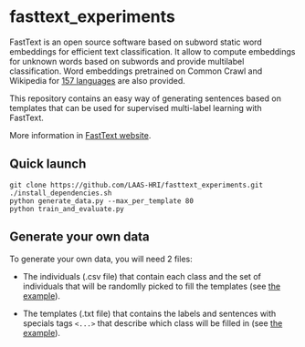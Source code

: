 # fasttext_experiments

FastText is an open source software based on subword static word embeddings for efficient text classification. It allow to compute embeddings for unknown words based on subwords and provide multilabel classification. Word embeddings pretrained on Common Crawl and Wikipedia for [157 languages](https://fasttext.cc/docs/en/crawl-vectors.html) are also provided.

This repository contains an easy way of generating sentences based on templates that can be used for supervised multi-label learning with FastText.

More information in [FastText website](https://fasttext.cc/).

## Quick launch

```
git clone https://github.com/LAAS-HRI/fasttext_experiments.git
./install_dependencies.sh
python generate_data.py --max_per_template 80
python train_and_evaluate.py
```

## Generate your own data

To generate your own data, you will need 2 files:

- The individuals (.csv file) that contain each class and the set of individuals that will be randomlly picked to fill the templates (see [the example](https://github.com/LAAS-HRI/fasttext_experiments/blob/master/individuals.csv)).

- The templates (.txt file) that contains the labels and sentences with specials tags `<...>` that describe which class will be filled in (see [the example](https://github.com/LAAS-HRI/fasttext_experiments/blob/master/templates.txt)).
